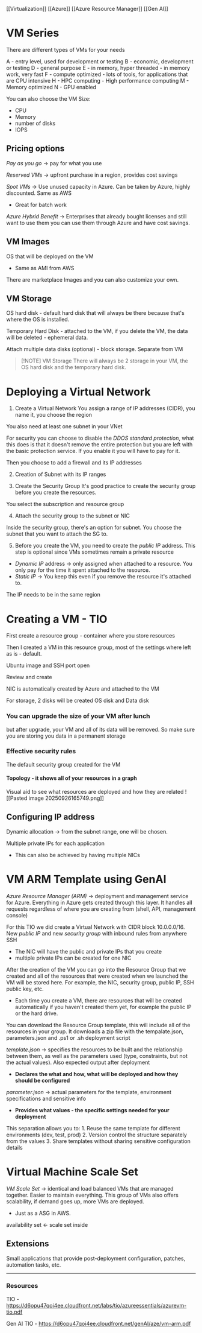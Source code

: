 [[Virtualization]] [[Azure]] [[Azure Resource Manager]] [[Gen AI]]
# VM Series
There are different types of VMs for your needs

A - entry level, used for development or testing
B - economic, development or testing 
D - general purpose 
E - in memory, hyper threaded - in memory work, very fast 
F - compute optimized - lots of tools, for applications that are CPU intensive 
H - HPC computing - High performance computing
M - Memory optimized 
N - GPU enabled 

You can also choose the VM Size:
- CPU
- Memory
- number of disks
- IOPS

## Pricing options
*Pay as you go* -> pay for what you use

*Reserved VMs* -> upfront purchase in a region, provides cost savings

*Spot VMs* -> Use unused capacity in Azure. Can be taken by Azure, highly discounted. Same as AWS 
- Great for batch work

*Azure Hybrid Benefit* -> Enterprises that already bought licenses and still want to use them you can use them through Azure and have cost savings. 

## VM Images
OS that will be deployed on the VM 
- Same as AMI from AWS 

There are marketplace Images and you can also customize your own. 

## VM Storage
OS hard disk - default hard disk that will always be there because that's where the OS is installed.

Temporary Hard Disk - attached to the VM, if you delete the VM, the data will be deleted - ephemeral data. 

Attach multiple data disks (optional) - block storage. Separate from VM


> [!NOTE] VM Storage
> There will always be 2 storage in your VM, the OS hard disk and the temporary hard disk. 

# Deploying a Virtual Network
1) Create a Virtual Network 
You assign a range of IP addresses (CIDR), you name it, you choose the region

You also need at least one subnet in your VNet

For security you can choose to disable the *DDOS standard protection*, what this does is that it doesn't remove the entire protection but you are left with the basic protection service. If you enable it you will have to pay for it. 

Then you choose to add a firewall and its IP addresses 

2) Creation of Subnet with its IP ranges

3) Create the Security Group 
It's good practice to create the security group before you create the resources. 

You select the subscription and resource group 

4) Attach the security group to the subnet or NIC

 Inside the security group, there's an option for subnet. You choose the subnet that you want to attach the SG to. 

5) Before you create the VM, you need to create the *public IP* address. This step is optional since VMs sometimes remain a private resource
- *Dynamic IP* address -> only assigned when attached to a resource. You only pay for the time it spent attached to the resource. 
- *Static IP* -> You keep this even if you remove the resource it's attached to. 

The IP needs to be in the same region 

# Creating a VM - TIO
First create a resource group - container where you store resources 

Then I created a VM in this resource group, most of the settings where left as is - default. 

Ubuntu image and SSH port open 

Review and create 

NIC is automatically created by Azure and attached to the VM

For storage, 2 disks will be created OS disk and Data disk

### You can upgrade the size of your VM after lunch
but after upgrade, your VM and all of its data will be removed. So make sure you are storing you data in a permanent storage 
### Effective security rules
The default security group created for the VM
#### Topology - it shows all of your resources in a graph 
Visual aid to see what resources are deployed and how they are related 
![[Pasted image 20250926165749.png]]


## Configuring IP address 
Dynamic allocation -> from the subnet range, one will be chosen. 

Multiple private IPs for each application 
- This can also be achieved by having multiple NICs

# VM ARM Template using GenAI
*Azure Resource Manager (ARM)* -> deployment and management service for Azure. Everything in Azure gets created through this layer. It handles all requests regardless of where you are creating from (shell, API, management console)

For this TIO we did create a Virtual Network with CIDR block 10.0.0.0/16. New *public IP* and new *security group* with inbound rules from anywhere SSH 
- The NIC will have the public and private IPs that you create 
- multiple private IPs can be created for one NIC

After the creation of the VM you can go into the Resource Group that we created and all of the resources that were created when we launched the VM will be stored here. For example, the NIC, security group, public IP, SSH public key, etc. 
- Each time you create a VM, there are resources that will be created automatically if you haven't created them yet, for example the public IP or the hard drive. 

You can download the Resource Group template, this will include all of the resources in your group. It downloads a zip file with the tempalate.json, parameters.json and .ps1 or .sh deployment script

*template.json* -> specifies the resources to be built and the relationship between them, as well as the parameters used (type, constraints, but not the actual values). Also expected output after deployment 
- **Declares the what and how, what will be deployed and how they should be configured**

*parameter.json* -> actual parameters for the template, environment specifications and sensitive info 
- **Provides what values - the specific settings needed for your deployment**

This separation allows you to: 1. Reuse the same template for different environments (dev, test, prod) 2. Version control the structure separately from the values 3. Share templates without sharing sensitive configuration details

# Virtual Machine Scale Set 
*VM Scale Set* -> identical and load balanced VMs that are managed together. Easier to maintain everything. This group of VMs also offers scalability, if demand goes up, more VMs are deployed. 
- Just as a ASG in AWS. 

availability set <- scale set inside 

## Extensions
Small applications that provide post-deployment configuration, patches, automation tasks, etc. 




---
### Resources
TIO - https://d6opu47qoi4ee.cloudfront.net/labs/tio/azureessentials/azurevm-tio.pdf


Gen AI TIO - https://d6opu47qoi4ee.cloudfront.net/genAI/aze/vm-arm.pdf

